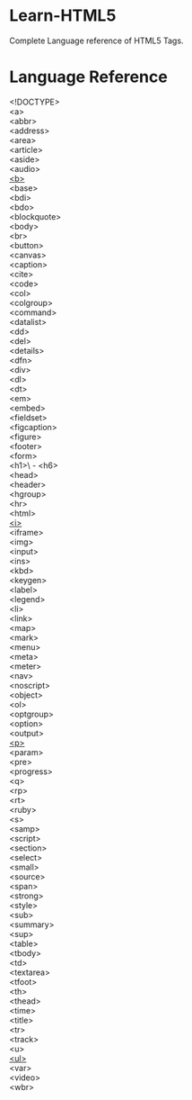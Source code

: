 # Learn-HTML5
Complete Language reference of HTML5 Tags.

# Language Reference

&lt;!DOCTYPE&gt;\
&lt;a&gt;\
&lt;abbr&gt;\
&lt;address&gt;\
&lt;area&gt;\
&lt;article&gt;\
&lt;aside&gt;\
&lt;audio&gt;\
[&lt;b&gt;](b.html)\
&lt;base&gt;\
&lt;bdi&gt;\
&lt;bdo&gt;\
&lt;blockquote&gt;\
&lt;body&gt;\
&lt;br&gt;\
&lt;button&gt;\
&lt;canvas&gt;\
&lt;caption&gt;\
&lt;cite&gt;\
&lt;code&gt;\
&lt;col&gt;\
&lt;colgroup&gt;\
&lt;command&gt;\
&lt;datalist&gt;\
&lt;dd&gt;\
&lt;del&gt;\
&lt;details&gt;\
&lt;dfn&gt;\
&lt;div&gt;\
&lt;dl&gt;\
&lt;dt&gt;\
&lt;em&gt;\
&lt;embed&gt;\
&lt;fieldset&gt;\
&lt;figcaption&gt;\
&lt;figure&gt;\
&lt;footer&gt;\
&lt;form&gt;\
&lt;h1&gt;\ - &lt;h6&gt;\
&lt;head&gt;\
&lt;header&gt;\
&lt;hgroup&gt;\
&lt;hr&gt;\
&lt;html&gt;\
[&lt;i&gt;](i.html)\
&lt;iframe&gt;\
&lt;img&gt;\
&lt;input&gt;\
&lt;ins&gt;\
&lt;kbd&gt;\
&lt;keygen&gt;\
&lt;label&gt;\
&lt;legend&gt;\
&lt;li&gt;\
&lt;link&gt;\
&lt;map&gt;\
&lt;mark&gt;\
&lt;menu&gt;\
&lt;meta&gt;\
&lt;meter&gt;\
&lt;nav&gt;\
&lt;noscript&gt;\
&lt;object&gt;\
&lt;ol&gt;\
&lt;optgroup&gt;\
&lt;option&gt;\
&lt;output&gt;\
[&lt;p&gt;](p.html)\
&lt;param&gt;\
&lt;pre&gt;\
&lt;progress&gt;\
&lt;q&gt;\
&lt;rp&gt;\
&lt;rt&gt;\
&lt;ruby&gt;\
&lt;s&gt;\
&lt;samp&gt;\
&lt;script&gt;\
&lt;section&gt;\
&lt;select&gt;\
&lt;small&gt;\
&lt;source&gt;\
&lt;span&gt;\
&lt;strong&gt;\
&lt;style&gt;\
&lt;sub&gt;\
&lt;summary&gt;\
&lt;sup&gt;\
&lt;table&gt;\
&lt;tbody&gt;\
&lt;td&gt;\
&lt;textarea&gt;\
&lt;tfoot&gt;\
&lt;th&gt;\
&lt;thead&gt;\
&lt;time&gt;\
&lt;title&gt;\
&lt;tr&gt;\
&lt;track&gt;\
&lt;u&gt;\
[&lt;ul&gt;](u.html)\
&lt;var&gt;\
&lt;video&gt;\
&lt;wbr&gt;
